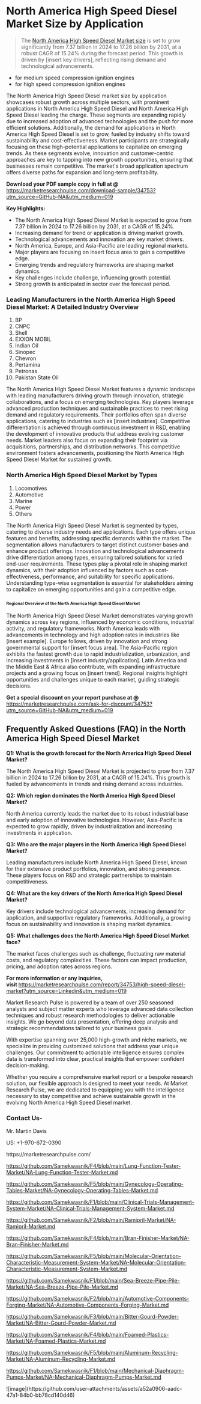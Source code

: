 <h1>North America High Speed Diesel Market&nbsp;Size by Application</h1><blockquote><p>The <a href="https://marketresearchpulse.com/download-sample/34753?utm_source=GitHub-NA&amp;utm_medium=019">North America High Speed Diesel Market size</a> is set to grow significantly from 7.37 billion in 2024 to 17.26 billion by 2031, at a robust CAGR of 15.24% during the forecast period. This growth is driven by [insert key drivers], reflecting rising demand and technological advancements.</p></blockquote><ul><li>for medium speed compression ignition engines<li> for high speed compression ignition engines</li></ul><p>The North America High Speed Diesel market size by application showcases robust growth across multiple sectors, with prominent applications in North America High Speed Diesel and North America High Speed Diesel leading the charge. These segments are expanding rapidly due to increased adoption of advanced technologies and the push for more efficient solutions. Additionally, the demand for applications in North America High Speed Diesel is set to grow, fueled by industry shifts toward sustainability and cost-effectiveness. Market participants are strategically focusing on these high-potential applications to capitalize on emerging trends. As these segments evolve, innovation and customer-centric approaches are key to tapping into new growth opportunities, ensuring that businesses remain competitive. The market's broad application spectrum offers diverse paths for expansion and long-term profitability.</p><p><strong>Download your PDF sample copy in full at @ </strong><a href="https://marketresearchpulse.com/download-sample/34753?utm_source=GitHub-NA&amp;utm_medium=019">https://marketresearchpulse.com/download-sample/34753?utm_source=GitHub-NA&amp;utm_medium=019</a></p><p><strong>Key Highlights: </strong></p><ul><li>The North America High Speed Diesel Market is expected to grow from 7.37 billion in 2024 to 17.26 billion by 2031, at a CAGR of 15.24%.</li><li>Increasing demand for trend or application is driving market growth.</li><li>Technological advancements and innovation are key market drivers.</li><li>North America, Europe, and Asia-Pacific are leading regional markets.</li><li>Major players are focusing on insert focus area to gain a competitive edge.</li><li>Emerging trends and regulatory frameworks are shaping market dynamics.</li><li>Key challenges include challenge, influencing growth potential.</li><li>Strong growth is anticipated in sector over the forecast period.</li></ul><h3>Leading Manufacturers in the North America High Speed Diesel Market: A Detailed Industry Overview</h3><ol><li>BP</li><li>CNPC</li><li>Shell</li><li>EXXON MOBIL</li><li>Indian Oil</li><li>Sinopec</li><li>Chevron</li><li>Pertamina</li><li>Petronas</li><li>Pakistan State Oil</li></ol><div class="flex max-w-full flex-col flex-grow"><div class="min-h-8 text-message flex w-full flex-col items-end gap-2 whitespace-normal break-words [.text-message+&amp;]:mt-5" dir="auto" data-message-author-role="assistant" data-message-id="fd8432e4-4910-450d-b182-61b7bfb0a01f" data-message-model-slug="gpt-4o"><div class="flex w-full flex-col gap-1 empty:hidden first:pt-[3px]"><div class="markdown prose w-full break-words dark:prose-invert light"><p>The North America High Speed Diesel Market features a dynamic landscape with leading manufacturers driving growth through innovation, strategic collaborations, and a focus on emerging technologies. Key players leverage advanced production techniques and sustainable practices to meet rising demand and regulatory requirements. Their portfolios often span diverse applications, catering to industries such as [insert industries]. Competitive differentiation is achieved through continuous investment in R&amp;D, enabling the development of innovative products that address evolving customer needs. Market leaders also focus on expanding their footprint via acquisitions, partnerships, and distribution networks. This competitive environment fosters advancements, positioning the North America High Speed Diesel Market for sustained growth.</p></div></div></div></div><h3>North America High Speed Diesel Market by Types</h3><ol><li>Locomotives<li> Automotive<li> Marine<li> Power<li> Others</li></ol><div class="flex max-w-full flex-col flex-grow"><div class="min-h-8 text-message flex w-full flex-col items-end gap-2 whitespace-normal break-words [.text-message+&amp;]:mt-5" dir="auto" data-message-author-role="assistant" data-message-id="084470be-0bb7-4664-bddf-5156b4f41249" data-message-model-slug="gpt-4o-mini"><div class="flex w-full flex-col gap-1 empty:hidden first:pt-[3px]"><div class="markdown prose w-full break-words dark:prose-invert light"><p>The North America High Speed Diesel Market is segmented by types, catering to diverse industry needs and applications. Each type offers unique features and benefits, addressing specific demands within the market. The segmentation allows manufacturers to target distinct customer bases and enhance product offerings. Innovation and technological advancements drive differentiation among types, ensuring tailored solutions for varied end-user requirements. These types play a pivotal role in shaping market dynamics, with their adoption influenced by factors such as cost-effectiveness, performance, and suitability for specific applications. Understanding type-wise segmentation is essential for stakeholders aiming to capitalize on emerging opportunities and gain a competitive edge.</p></div></div></div></div><h3><span style="font-size: 11px;">Regional Overview of the North America High Speed Diesel Market</span></h3><div class="flex max-w-full flex-col flex-grow"><div class="min-h-8 text-message flex w-full flex-col items-end gap-2 whitespace-normal break-words [.text-message+&amp;]:mt-5" dir="auto" data-message-author-role="assistant" data-message-id="e9038762-ce64-4e30-91c9-9bd413514231" data-message-model-slug="gpt-4o-mini"><div class="flex w-full flex-col gap-1 empty:hidden first:pt-[3px]"><div class="markdown prose w-full break-words dark:prose-invert light"><p>The North America High Speed Diesel Market demonstrates varying growth dynamics across key regions, influenced by economic conditions, industrial activity, and regulatory frameworks. North America leads with advancements in technology and high adoption rates in industries like [insert example]. Europe follows, driven by innovation and strong governmental support for [insert focus area]. The Asia-Pacific region exhibits the fastest growth due to rapid industrialization, urbanization, and increasing investments in [insert industry/application]. Latin America and the Middle East &amp; Africa also contribute, with expanding infrastructure projects and a growing focus on [insert trend]. Regional insights highlight opportunities and challenges unique to each market, guiding strategic decisions.</p></div></div></div></div><p><strong>Get a special discount on your report purchase at @ </strong><a href="https://marketresearchpulse.com/ask-for-discount/34753?utm_source=GitHub-NA&amp;utm_medium=019">https://marketresearchpulse.com/ask-for-discount/34753?utm_source=GitHub-NA&amp;utm_medium=019</a></p><h2>Frequently Asked Questions (FAQ) in the North America High Speed Diesel Market</h2><p><strong>Q1: What is the growth forecast for the North America High Speed Diesel Market?</strong></p><p>The North America High Speed Diesel Market is projected to grow from 7.37 billion in 2024 to 17.26 billion by 2031, at a CAGR of 15.24%. This growth is fueled by advancements in trends and rising demand across industries.</p><p><strong>Q2: Which region dominates the North America High Speed Diesel Market?</strong></p><p>North America currently leads the market due to its robust industrial base and early adoption of innovative technologies. However, Asia-Pacific is expected to grow rapidly, driven by industrialization and increasing investments in application.</p><p><strong>Q3: Who are the major players in the North America High Speed Diesel Market?</strong></p><p>Leading manufacturers include North America High Speed Diesel, known for their extensive product portfolios, innovation, and strong presence. These players focus on R&amp;D and strategic partnerships to maintain competitiveness.</p><p><strong>Q4: What are the key drivers of the North America High Speed Diesel Market?</strong></p><p>Key drivers include technological advancements, increasing demand for application, and supportive regulatory frameworks. Additionally, a growing focus on sustainability and innovation is shaping market dynamics.</p><p><strong>Q5: What challenges does the North America High Speed Diesel Market face?</strong></p><p>The market faces challenges such as challenge, fluctuating raw material costs, and regulatory complexities. These factors can impact production, pricing, and adoption rates across regions.</p><p><strong>For more information or any inquiries, visit&nbsp;</strong><a href="https://marketresearchpulse.com/report/34753/high-speed-diesel-market?utm_source=Linkedin&utm_medium=019">https://marketresearchpulse.com/report/34753/high-speed-diesel-market?utm_source=Linkedin&utm_medium=019</a></p><p>Market Research Pulse is powered by a team of over 250 seasoned analysts and subject matter experts who leverage advanced data collection techniques and robust research methodologies to deliver actionable insights. We go beyond data presentation, offering deep analysis and strategic recommendations tailored to your business goals.</p><p>With expertise spanning over 25,000 high-growth and niche markets, we specialize in providing customized solutions that address your unique challenges. Our commitment to actionable intelligence ensures complex data is transformed into clear, practical insights that empower confident decision-making.</p><p>Whether you require a comprehensive market report or a bespoke research solution, our flexible approach is designed to meet your needs. At Market Research Pulse, we are dedicated to equipping you with the intelligence necessary to stay competitive and achieve sustainable growth in the evolving North America High Speed Diesel market.</p><h3><strong>Contact Us-</strong></h3><p>Mr. Martin Davis</p><p>US: +1-970-672-0390</p><p>https://marketresearchpulse.com/</p><p><a href="https://github.com/Samekwasnik/F4/blob/main/Lung-Function-Tester-Market/NA-Lung-Function-Tester-Market.md">https://github.com/Samekwasnik/F4/blob/main/Lung-Function-Tester-Market/NA-Lung-Function-Tester-Market.md</a></p><p><a href="https://github.com/Samekwasnik/F5/blob/main/Gynecology-Operating-Tables-Market/NA-Gynecology-Operating-Tables-Market.md">https://github.com/Samekwasnik/F5/blob/main/Gynecology-Operating-Tables-Market/NA-Gynecology-Operating-Tables-Market.md</a></p><p><a href="https://github.com/Samekwasnik/F1/blob/main/Clinical-Trials-Management-System-Market/NA-Clinical-Trials-Management-System-Market.md">https://github.com/Samekwasnik/F1/blob/main/Clinical-Trials-Management-System-Market/NA-Clinical-Trials-Management-System-Market.md</a></p><p><a href="https://github.com/Samekwasnik/F2/blob/main/Ramipril-Market/NA-Ramipril-Market.md">https://github.com/Samekwasnik/F2/blob/main/Ramipril-Market/NA-Ramipril-Market.md</a></p><p><a href="https://github.com/Samekwasnik/F4/blob/main/Bran-Finisher-Market/NA-Bran-Finisher-Market.md">https://github.com/Samekwasnik/F4/blob/main/Bran-Finisher-Market/NA-Bran-Finisher-Market.md</a></p><p><a href="https://github.com/Samekwasnik/F5/blob/main/Molecular-Orientation-Characteristic-Measurement-System-Market/NA-Molecular-Orientation-Characteristic-Measurement-System-Market.md">https://github.com/Samekwasnik/F5/blob/main/Molecular-Orientation-Characteristic-Measurement-System-Market/NA-Molecular-Orientation-Characteristic-Measurement-System-Market.md</a></p><p><a href="https://github.com/Samekwasnik/F1/blob/main/Sea-Breeze-Pipe-Pile-Market/NA-Sea-Breeze-Pipe-Pile-Market.md">https://github.com/Samekwasnik/F1/blob/main/Sea-Breeze-Pipe-Pile-Market/NA-Sea-Breeze-Pipe-Pile-Market.md</a></p><p><a href="https://github.com/Samekwasnik/F2/blob/main/Automotive-Components-Forging-Market/NA-Automotive-Components-Forging-Market.md">https://github.com/Samekwasnik/F2/blob/main/Automotive-Components-Forging-Market/NA-Automotive-Components-Forging-Market.md</a></p><p><a href="https://github.com/Samekwasnik/F3/blob/main/Bitter-Gourd-Powder-Market/NA-Bitter-Gourd-Powder-Market.md">https://github.com/Samekwasnik/F3/blob/main/Bitter-Gourd-Powder-Market/NA-Bitter-Gourd-Powder-Market.md</a></p><p><a href="https://github.com/Samekwasnik/F4/blob/main/Foamed-Plastics-Market/NA-Foamed-Plastics-Market.md">https://github.com/Samekwasnik/F4/blob/main/Foamed-Plastics-Market/NA-Foamed-Plastics-Market.md</a></p><p><a href="https://github.com/Samekwasnik/F5/blob/main/Aluminum-Recycling-Market/NA-Aluminum-Recycling-Market.md">https://github.com/Samekwasnik/F5/blob/main/Aluminum-Recycling-Market/NA-Aluminum-Recycling-Market.md</a></p><p><a href="https://github.com/Samekwasnik/F1/blob/main/Mechanical-Diaphragm-Pumps-Market/NA-Mechanical-Diaphragm-Pumps-Market.md">https://github.com/Samekwasnik/F1/blob/main/Mechanical-Diaphragm-Pumps-Market/NA-Mechanical-Diaphragm-Pumps-Market.md</a></p>
![image](https://github.com/user-attachments/assets/a52a0906-aadc-47a1-84b0-bb78cd140d46)
